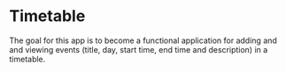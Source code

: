 # Timetable 
The goal for this app is to become a functional application for adding and and viewing events (title, day, start time, end time and description) in a timetable. 

